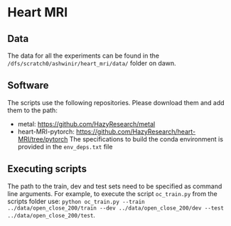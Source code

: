 # Heart MRI 
## Data
The data for all the experiments can be found in the `/dfs/scratch0/ashwinir/heart_mri/data/` folder on dawn. 

## Software
The scripts use the following repositories. Please download them and add them to the path: 
- metal: https://github.com/HazyResearch/metal
- heart-MRI-pytorch: https://github.com/HazyResearch/heart-MRI/tree/pytorch
The specifications to build the conda environment is provided in the `env_deps.txt` file

## Executing scripts
The path to the train, dev and test sets need to be specified as command line arguments. For example, to execute the script `oc_train.py` from the scripts folder use: `python oc_train.py --train ../data/open_close_200/train --dev ../data/open_close_200/dev --test ../data/open_close_200/test`.
